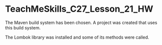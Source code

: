 # TeachMeSkills_C27_Lesson_21_HW

The Maven build system has been chosen. A project was created that uses this build system. 

The Lombok library was installed and some of its methods were called.
